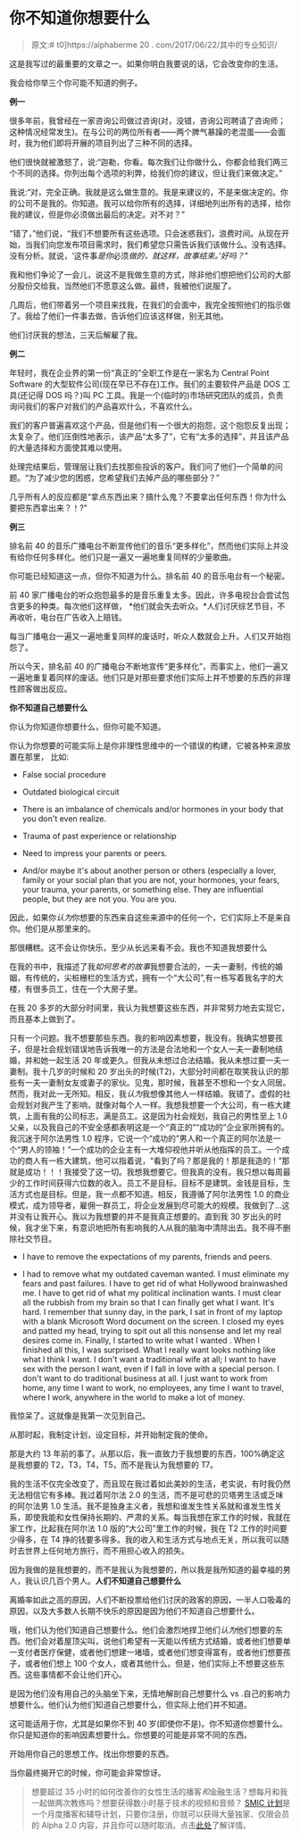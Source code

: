 # 你不知道你想要什么

> 原文:# t0]https://alphaberme 20 . com/2017/06/22/其中的专业知识/

这是我写过的最重要的文章之一。如果你明白我要说的话，它会改变你的生活。

我会给你举三个你可能不知道的例子。

**例一**

很多年前，我曾经在一家咨询公司做过咨询(对，没错，咨询公司聘请了咨询师；这种情况经常发生)。在与公司的两位所有者——两个脾气暴躁的老混蛋——会面时，我为他们即将开展的项目列出了三种不同的选择。

他们很快就被激怒了，说:“迦勒，你看。每次我们让你做什么，你都会给我们两三个不同的选择。你列出每个选项的利弊，给我们你的建议，但让我们来做决定。”

我说:“对，完全正确。我就是这么做生意的。我是来建议的，不是来做决定的。你的公司不是我的。你知道。我可以给你所有的选择，详细地列出所有的选择，给你我的建议，但是你必须做出最后的决定。对不对？”

“错了，”他们说，“我们不想要所有这些选项。只会迷惑我们，浪费时间。从现在开始，当我们向您发布项目需求时，我们希望您只需告诉我们该做什么。没有选择。没有分析。就说，‘这件事*是你*必须*做的，就这样，故事结束。’好吗？"*

我和他们争论了一会儿，说这不是我做生意的方式，除非他们想把他们公司的大部分股份交给我，当然他们不愿意这么做。最终，我被他们说服了。

几周后，他们带着另一个项目来找我，在我们的会面中，我完全按照他们的指示做了。我给了他们一件事去做，告诉他们应该这样做，别无其他。

他们讨厌我的想法，三天后解雇了我。

**例二**

年轻时，我在企业界的第一份“真正的”全职工作是在一家名为 Central Point Software 的大型软件公司(现在早已不存在)工作。我们的主要软件产品是 DOS 工具(还记得 DOS 吗？)叫 PC 工具。我是一个(临时的)市场研究团队的成员，负责询问我们的客户对我们的产品喜欢什么，不喜欢什么。

我们的客户普遍喜欢这个产品，但是他们有一个很大的抱怨，这个抱怨反复出现；太复杂了。他们压倒性地表示，该产品“太多了”，它有“太多的选择”，并且该产品的大量选择和方面使其难以使用。

处理完结果后，管理层让我们去找那些投诉的客户。我们问了他们一个简单的问题。“为了减少您的困惑，您希望我们去掉产品的哪些部分？”

几乎所有人的反应都是“拿点东西出来？搞什么鬼？不要拿出任何东西！你为什么要把东西拿出来？！?"

**例三**

排名前 40 的音乐广播电台不断宣传他们的音乐“更多样化”，然而他们实际上并没有给你任何多样化。他们只是一遍又一遍地重复同样的少量歌曲。

你可能已经知道这一点，但你不知道为什么。排名前 40 的音乐电台有一个秘密。

前 40 家广播电台的听众抱怨最多的是音乐重复太多。因此，许多电视台会尝试包含更多的种类。每次他们这样做， *他们就会失去听众。*人们讨厌综艺节目，不再收听，电台在广告收入上赔钱。

每当广播电台一遍又一遍地重复同样的废话时，听众人数就会上升。人们又开始抱怨了。

所以今天，排名前 40 的广播电台不断地宣传“更多样化”，而事实上，他们一遍又一遍地重复着同样的废话。他们只是对那些要求他们实际上并不想要的东西的非理性顾客做出反应。

**你不知道自己想要什么**

你认为你知道你想要什么，但你可能不知道。

你认为你想要的可能实际上是你非理性思维中的一个错误的构建，它被各种来源放置在那里， 比如:

*   False social procedure

*   Outdated biological circuit

*   There is an imbalance of chemicals and/or hormones in your body that you don't even realize.

*   Trauma of past experience or relationship

*   Need to impress your parents or peers.

*   And/or maybe it's about another person or others (especially a lover, family or your social plan that you are not, your hormones, your fears, your trauma, your parents, or something else. They are influential people, but they are not you. You are you.

因此，如果你*认为*你想要的东西来自这些来源中的任何一个，它们实际上不是来自你。他们是从那里来的。

那很糟糕。这不会让你快乐，至少从长远来看不会。我也不知道我想要什么

在我的书中，我描述了我*如何思考的故事*我想要合法的，一夫一妻制，传统的婚姻，有传统的，尖桩栅栏的生活方式，拥有一个“大公司”,有一栋写着我名字的大楼，有很多员工，住在一个大房子里。

在我 20 多岁的大部分时间里，我认为我想要这些东西，并非常努力地去实现它，而且基本上做到了。

只有一个问题。我不想要那些东西。我的影响因素想要，我没有。我确实想要孩子，但是社会规划错误地告诉我唯一的方法是合法地和一个女人一夫一妻制地结婚，并和她一起生活 20 年或更久。但我从未想过合法结婚。我从未想过要一夫一妻制。我十几岁的时候和 20 岁出头的时候(T2)，大部分时间都在取笑我认识的那些有一夫一妻制女友或妻子的家伙。见鬼，那时候，我甚至不想和一个女人同居。然而，我对此一无所知。相反，我*认为*我想像其他人一样结婚。我错了。虚假的社会规划对我产生了影响，就像对每个人一样。我想我想要一个大公司，有一栋大建筑，上面有我的公司标志，满是员工。这是因为社会规划，我自己的男性至上 1.0 父亲，以及我自己的不安全感都表明这是一个“真正的”“成功的”企业家所拥有的。我沉迷于阿尔法男性 1.0 程序，它说一个“成功的”男人和一个真正的阿尔法是一个“男人的领袖！”一个成功的企业主有一大堆仰视他并听从他指挥的员工。一个成功的商人有一栋大建筑，他可以指着说，“看到了吗？那是我的！那是我造的！”那就是成功！！！我接受了这一切。我想我想要它。但我真的没有。我只想以每周最少的工作时间获得六位数的收入。员工不是目标。目标不是建筑。金钱是目标，生活方式也是目标。但是，我一点都不知道。相反，我遵循了阿尔法男性 1.0 的商业模式，成为领导者，雇佣一群员工，将企业发展到尽可能大的规模。我做到了...这并没有让我开心。我以为我想要的并不是我真正想要的。直到我 30 岁出头的时候，我才坐下来，有意识地把所有影响我的人从我的脑海中清除出去。我不得不删除社交节目。

*   I have to remove the expectations of my parents, friends and peers.

*   I had to remove what my outdated caveman wanted. I must eliminate my fears and past failures. I have to get rid of what Hollywood brainwashed me. I have to get rid of what my political inclination wants. I must clear all the rubbish from my brain so that I can finally get what I want. It's hard. I remember that sunny day, in the park, I sat in front of my laptop with a blank Microsoft Word document on the screen. I closed my eyes and patted my head, trying to spit out all this nonsense and let my real desires come in. Finally, I started to write what I wanted . When I finished all this, I was surprised. What I really want looks nothing like what I think I want. I don't want a traditional wife at all; I want to have sex with the person I want, even if I fall in love with a special person. I don't want to do traditional business at all. I just want to work from home, any time I want to work, no employees, any time I want to travel, where I work, anywhere in the world to make a lot of money.

我惊呆了。这就像是我第一次见到自己。

从那时起，我制定计划，设定目标，并开始制定我的使命。

那是大约 13 年前的事了。从那以后，我一直致力于我想要的东西，100%确定这是我想要的 T2，T3，T4，T5，而不是我认为我想要的 T7。

我的生活不仅完全改变了，而且现在我过着如此美妙的生活，老实说，有时我仍然无法相信它有多棒。我过着阿尔法 2.0 的生活，而不是可悲的贝塔男生活或乏味的阿尔法男 1.0 生活。我不是独身主义者，我想和谁发生性关系就和谁发生性关系，即使我能和女性保持长期的、严肃的关系。每当我想在家工作的时候，我就在家工作，比起我在阿尔法 1.0 版的“大公司”里工作的时候，我在 T2 工作的时间要少得多，在 T4 挣的钱要多得多。我的收入和生活方式与地点无关，所以我可以随时去世界上任何地方旅行，而不用担心收入的损失。

因为我做的是我想要的，而不是我认为我想要的，所以我是我所知道的最幸福的男人，我认识几百个男人。**人们不知道自己想要什么**

离婚率如此之高的原因，人们不断投票给他们讨厌的政客的原因，一半人口吸毒的原因，以及大多数人长期不快乐的原因是因为他们不知道自己想要什么。

哦，他们认为他们知道自己想要什么。他们会激烈地捍卫他们*认为*他们想要的东西。他们会对着屋顶尖叫，说他们希望有一天能以传统方式结婚，或者他们想要单一支付者医疗保健，或者他们想建一堵墙，或者他们想变得富有，或者他们想要孩子，或者他们想上 100 个女人，或者其他什么。但是，他们实际上不想要这些东西。这些事情都不会让他们开心。

是因为他们没有用自己的头脑坐下来，无情地解剖自己想要什么 vs .自己的影响力想要什么。他们认为他们知道自己想要什么，但实际上他们并不知道。

这可能适用于你，尤其是如果你不到 40 岁(即使你不是)。你不知道你想要什么。你只是知道你的影响因素想要什么。你想要的可能是非常不同的东西。

开始用你自己的思想工作。找出你想要的东西。

当你最终揭开它的时候，你可能会非常惊讶。

> 想要超过 35 小时的如何改善你的女性生活的播客*和*金融生活？想每月和我一起做两次教练吗？想要获得数小时基于技术的视频和音频？ [SMIC 计划](https://alphamale20.kartra.com/page/vIL17)是一个月度播客和辅导计划，只要你注册，你就可以获得大量独家、仅限会员的 Alpha 2.0 内容，并且你可以随时取消。点击[此处](https://alphamale20.kartra.com/page/vIL17)了解详情。
> 
> 
